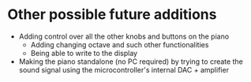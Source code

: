 # Other possible future additions
- Adding control over all the other knobs and buttons on the piano
  - Adding changing octave and such other functionalities
  - Being able to write to the display
- Making the piano standalone (no PC required) by trying to create the sound signal using the microcontroller's internal DAC + amplifier

